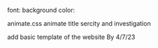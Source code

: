 
font:
background color:

animate.css 
animate title sercity and investigation 



add basic template of the website By 4/7/23
